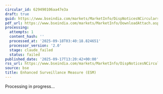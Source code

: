 ```yaml
---
circular_id: 629490106aa47e3a
draft: true
guid: https://www.bseindia.com/markets/MarketInfo/DispNoticesNCirculars.aspx?Noticeid={367974E3-8A5E-46BE-A571-8E16B5F4EDB9}&noticeno=20250917-47&dt=09/17/2025&icount=47&totcount=57&flag=0
pdf_url: https://www.bseindia.com/markets/MarketInfo/DownloadAttach.aspx?id=20250917-47&attachedId=d2126cff-f381-4a55-9626-4ad57611a9d0
processing:
  attempts: 1
  content_hash: ''
  processed_at: '2025-09-18T03:40:18.824651'
  processor_version: '2.0'
  stage: claude_failed
  status: failed
published_date: '2025-09-17T13:20:42+00:00'
rss_url: https://www.bseindia.com/markets/MarketInfo/DispNoticesNCirculars.aspx?Noticeid={367974E3-8A5E-46BE-A571-8E16B5F4EDB9}&noticeno=20250917-47&dt=09/17/2025&icount=47&totcount=57&flag=0
source: bse
title: Enhanced Surveillance Measure (ESM)
---
```


Processing in progress...